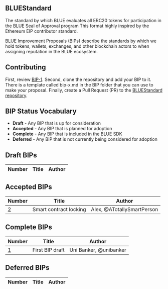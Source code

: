 ## BLUEStandard
The standard by which BLUE evaluates all ERC20 tokens for participation in the BLUE Seal of Approval program
This format highly inspired by the Ethereum EIP contributor standard.

BLUE Improvement Proposals (BIPs) describe the standards by which we hold tokens, wallets, exchanges, and other blockchain actors to when assigning reputation in the BLUE ecosystem.

## Contributing
First, review [BIP-1](BIP/bip-1.md).
Second, clone the repository and add your BIP to it. There is a template called bip-x.md in the BIP folder that you can use to make your proposal.
Finally, create a Pull Request (PR) to the [BLUEStandard repository](https://github.com/bluecrypto/bluestandard).

## BIP Status Vocabulary
* **Draft** - Any BIP that is up for consideration
* **Accepted** - Any BIP that is planned for adoption
* **Complete** - Any BIP that is included in the BLUE SDK
* **Deferred** - Any BIP that is not currently being considered for adoption

## Draft BIPs
| Number             | Title                  | Author                     |
|--------------------|------------------------|----------------------------|

## Accepted BIPs
| Number             | Title                  | Author                     |
|--------------------|------------------------|----------------------------|
| [2](BIP/bip-2.md)  | Smart contract locking | Alex, @ATotallySmartPerson |

## Complete BIPs
| Number             | Title                  | Author                     |
|--------------------|------------------------|----------------------------|
| [1](BIP/bip-1.md)  | First BIP draft         | Uni Banker, @unibanker    |

## Deferred BIPs
| Number             | Title                  | Author                     |
|--------------------|------------------------|----------------------------|


